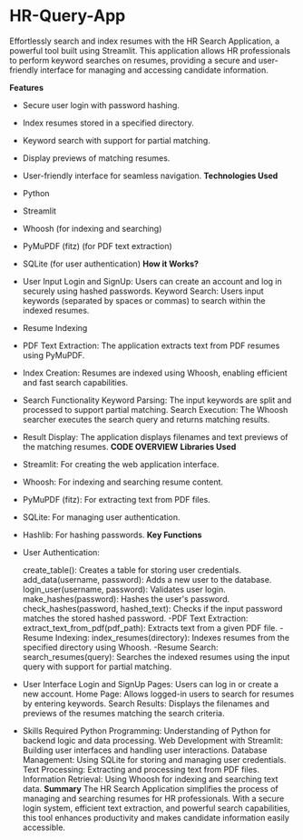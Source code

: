# HR-Query-App

Effortlessly search and index resumes with the HR Search Application, a powerful tool built using Streamlit. This application allows HR professionals to perform keyword searches on resumes, providing a secure and user-friendly interface for managing and accessing candidate information.

**Features**
- Secure user login with password hashing.
- Index resumes stored in a specified directory.
- Keyword search with support for partial matching.
- Display previews of matching resumes.
- User-friendly interface for seamless navigation.
**Technologies Used**
- Python
- Streamlit
- Whoosh (for indexing and searching)
- PyMuPDF (fitz) (for PDF text extraction)
- SQLite (for user authentication)
**How it Works?**
- User Input
  Login and SignUp: Users can create an account and log in securely using hashed passwords. 
  Keyword Search: Users input keywords (separated by spaces or commas) to search within the indexed resumes.
- Resume Indexing
- PDF Text Extraction: The application extracts text from PDF resumes using PyMuPDF.
- Index Creation: Resumes are indexed using Whoosh, enabling efficient and fast search capabilities.
- Search Functionality
  Keyword Parsing: The input keywords are split and processed to support partial matching.
  Search Execution: The Whoosh searcher executes the search query and returns matching results.
- Result Display: The application displays filenames and text previews of the matching resumes.
**CODE OVERVIEW**
**Libraries Used**
- Streamlit: For creating the web application interface.
- Whoosh: For indexing and searching resume content.
- PyMuPDF (fitz): For extracting text from PDF files.
- SQLite: For managing user authentication.
- Hashlib: For hashing passwords.
**Key Functions**
- User Authentication:

  create_table(): Creates a table for storing user credentials.
  add_data(username, password): Adds a new user to the database.
  login_user(username, password): Validates user login.
  make_hashes(password): Hashes the user's password.
  check_hashes(password, hashed_text): Checks if the input password matches the stored hashed password.
-PDF Text Extraction:
  extract_text_from_pdf(pdf_path): Extracts text from a given PDF file.
-Resume Indexing:
  index_resumes(directory): Indexes resumes from the specified directory using Whoosh.
-Resume Search:
  search_resumes(query): Searches the indexed resumes using the input query with support for partial matching.
- User Interface
  Login and SignUp Pages: Users can log in or create a new account.
  Home Page: Allows logged-in users to search for resumes by entering keywords.
  Search Results: Displays the filenames and previews of the resumes matching the search criteria.
- Skills Required
  Python Programming: Understanding of Python for backend logic and data processing.
  Web Development with Streamlit: Building user interfaces and handling user interactions.
  Database Management: Using SQLite for storing and managing user credentials.
  Text Processing: Extracting and processing text from PDF files.
  Information Retrieval: Using Whoosh for indexing and searching text data.
**Summary**
The HR Search Application simplifies the process of managing and searching resumes for HR professionals. With a secure login system, efficient text extraction, and powerful search capabilities, this tool enhances productivity and makes candidate information easily accessible.
